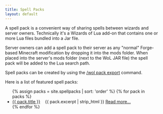 ```yaml
---
title: Spell Packs
layout: default
---
```


A spell pack is a convenient way of sharing spells between wizards and server owners.
Technically it's a Wizards of Lua add-on that contains one or more Lua files bundled into a Jar file.

Server owners can add a spell pack to their server as any "normal" Forge-based Minecraft modification by dropping it into the mods folder. When placed into the server's mods folder (next to the WoL JAR file) the spell pack will be added to the Lua search path.

Spell packs can be created by using the [/wol pack export](/versions/current/wol-command#pack) command.

Here is a list of featured spell packs:


<ul>
{% assign packs = site.spellpacks | sort: 'order' %}
{% for pack in packs %}
  <li>
    <a href="{{ pack.url }}">{{ pack.title }}</a>&nbsp;&nbsp;&nbsp;
    {{ pack.excerpt | strip_html }} <a href="{{ pack.url }}"> Read&nbsp;more...</a>
  </li>
{% endfor %}
</ul>
